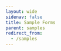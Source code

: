 ```yaml
---
layout: wide
sidenav: false
title: Sample Forms
parent: samples
redirect_from:
  - /samples
---
```

<link rel="stylesheet" href="https://cdnjs.cloudflare.com/ajax/libs/uswds/2.9.0/css/uswds.min.css" />
<link rel="stylesheet" href="https://unpkg.com/@formio/uswds@1.8.2-rc.12/dist/uswds.css" />

<section class="fedramp-page-container">
	<div class="grid-container">
		<div class="full-row grid-row padding-top-2 grid-gap">
			<div class="grid-col-12">
				<script src="https://cdn.test-form.io/formiojs/formio.embed.js?src=https://portal-test.forms.gov/dev/miaworkflow&template=uswds&libs=true&redirect=https://federalist-79f7e611-1f9f-4905-8ed6-1e001e940242.app.cloud.gov/demo/18f/formservice-trainingmaterials/miasubmitted/"></script>
			</div>	
		</div>
	</div>	
</section>
